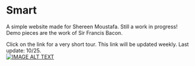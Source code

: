 # Smart

A simple website made for Shereen Moustafa. Still a work in progress!
Demo pieces are the work of Sir Francis Bacon.

Click on the link for a very short tour. This link will be updated weekly. Last update: 10/25.
<br>
[![IMAGE ALT TEXT](./src/assets/smart_thumbnail.png)](https://youtu.be/5XrBne17Dm4?si=EQWj6n1GhQ9RzXQV "Shereen Moustafa Websiste")
